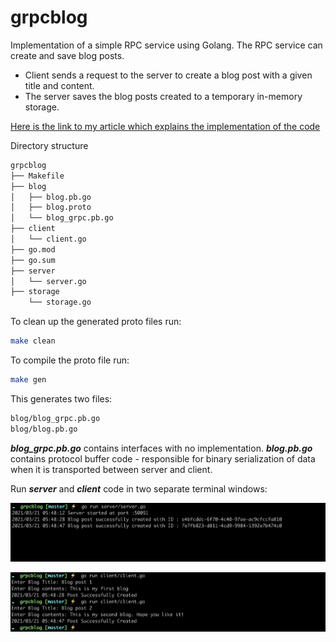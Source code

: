 # grpcblog

Implementation of a simple RPC service using Golang. The RPC service can create and save blog posts.
 - Client sends a request to the server to create a blog post with a given title and content.
 - The server saves the blog posts created to a temporary in-memory storage.

[Here is the link to my article which explains the implementation of the code]()

Directory structure
```bash
grpcblog
├── Makefile
├── blog
│   ├── blog.pb.go
│   ├── blog.proto
│   └── blog_grpc.pb.go
├── client
│   └── client.go
├── go.mod
├── go.sum
├── server
│   └── server.go
├── storage
    └── storage.go
```
To clean up the generated proto files run:
```bash
make clean
```
To compile the proto file run:
```bash
make gen
```
This generates two files:
```bash
blog/blog_grpc.pb.go
blog/blog.pb.go
```
***blog_grpc.pb.go*** contains interfaces with no implementation. 
***blog.pb.go*** contains protocol buffer code - responsible for binary serialization of data when it is transported between server and client.



Run ***server*** and ***client*** code in two separate terminal windows:

![Server](server.png)

![Client](client.png)